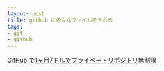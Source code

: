 ```yaml
---
layout: post
title: github に色々なファイルを入れる
tags:
- git
- github
---
```

GitHub で[1ヶ月7ドルでプライベートリポジトリ無制限](https://github.com/blog/2164-introducing-unlimited-private-repositorie)


